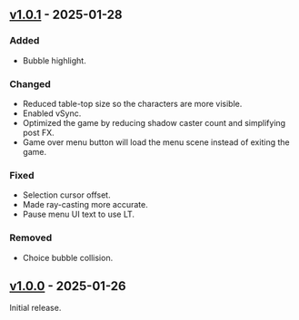 ## [v1.0.1](https://github.com/Edvinas01/ggj-2025/compare/v1.0.0...v1.0.1) - 2025-01-28

### Added

- Bubble highlight.

### Changed

- Reduced table-top size so the characters are more visible.
- Enabled vSync.
- Optimized the game by reducing shadow caster count and simplifying post FX.
- Game over menu button will load the menu scene instead of exiting the game.

### Fixed

- Selection cursor offset.
- Made ray-casting more accurate.
- Pause menu UI text to use LT.

### Removed

- Choice bubble collision.

## [v1.0.0](https://github.com/Edvinas01/ggj-2025/compare/v0.0.1) - 2025-01-26

Initial release.
